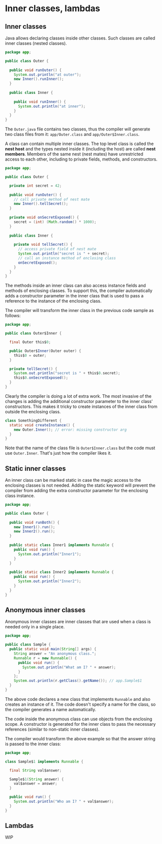 # Inner classes, lambdas

## Inner classes

Java allows declaring classes inside other classes.
Such classes are called inner classes (nested classes).

```java
package app;

public class Outer {
  
  public void runOuter() {
    System.out.println("at outer");
    new Inner().runInner();
  }
  
  public class Inner {
   
    public void runInner() {
      System.out.println("at inner");
    }
  }  
}
```

The `Outer.java` file contains two classes, thus the compiler will generate two class files from it: `app/Outer.class` and `app/Outer$Inner.class`.

A class can contain multiple inner classes.
The top level class is called the **nest host** and the types nested inside it (including the host) are called **nest members**.
Members of the same nest (nest mates) have unrestricted access to each other, including to private fields, methods, and constructors.

```java
package app;

public class Outer {

  private int secret = 42;
  
  public void runOuter() {
    // call private method of nest mate
    new Inner().tellSecret();
  }
  
  private void onSecretExposed() {
    secret = (int) (Math.random() * 1000);   
  }
  
  public class Inner {
   
    private void tellSecret() {
      // access private field of nest mate
      System.out.println("secret is " + secret);
      // call an instance method of enclosing class
      onSecretExposed();
    }
  }  
}
```

The methods inside an inner class can also access instance fields and methods of enclosing classes.
To support this, the compiler automatically adds a constructor parameter in the inner class that is used to pass a reference to the instance of the enclosing class.

The compiler will transform the inner class in the previous code sample as follows:

```java
package app;

public class Outer$Inner {

  final Outer this$0;

  public Outer$Inner(Outer outer) {
    this$0 = outer;
  }

  private tellSecret() {
    System.out.println("secret is " + this$0.secret);
    this$0.onSecretExposed();    
  }
}
```

Clearly the compiler is doing a lot of extra work.
The most invasive of the changes is adding the additional constructor parameter to the inner class' constructors.
This makes it tricky to create instances of the inner class from outside the enclosing class.

```java
class SomethingDifferent {
  static void createInstance() {
    new Outer.Inner(); // error: missing constructor arg
  }
}
```

Note that the name of the class file is `Outer$Inner.class` but the code must use `Outer.Inner`.
That's just how the compiler likes it.

## Static inner classes

An inner class can be marked static in case the magic access to the enclosing classes is not needed.
Adding the static keyword will prevent the compiler from adding the extra constructor parameter for the enclosing class instance.

```java
package app;

public class Outer {
  
  public void runBoth() {
    new Inner1().run();
    new Inner2().run();
  }
  
  public static class Inner1 implements Runnable {   
    public void run() {
      System.out.println("Inner1");
    }
  }
  
  public static class Inner2 implements Runnable {   
    public void run() {
      System.out.println("Inner2");
    }
  }  
}
```

## Anonymous inner classes

Anonymous inner classes are inner classes that are used when a class is needed only in a single place.

```java
package app;

public class Sample {
  public static void main(String[] args) {
    String answer = "An anonymous class.";
    Runnable r = new Runnable() {
      public void run() {
        System.out.println("What am I? " + answer);
      }
    };
    System.out.println(r.getClass().getName()); // app.Sample$1
  }
}
```

The above code declares a new class that implements `Runnable` and also creates an instance of it.
The code doesn't specify a name for the class, so the compiler generates a name automatically.

The code inside the anonymous class can use objects from the enclosing scope.
A constructor is generated for the inner class to pass the necessary references (similar to non-static inner classes). 

The compiler would transform the above example so that the answer string is passed to the inner class:

```java
package app;

class Sample$1 implements Runnable {

  final String val$answer;  

  Sample$1(String answer) {
    val$answer = answer;
  }

  public void run() {
    System.out.println("Who am I? " + val$answer);
  }
}
```

## Lambdas

WIP


